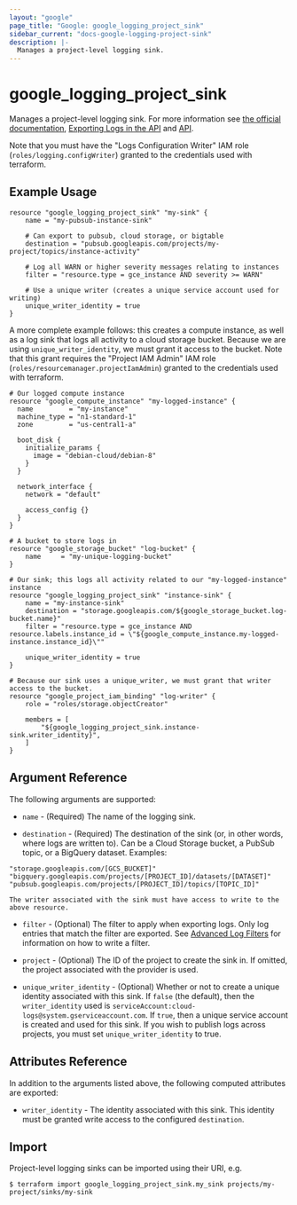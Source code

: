 ```yaml
---
layout: "google"
page_title: "Google: google_logging_project_sink"
sidebar_current: "docs-google-logging-project-sink"
description: |-
  Manages a project-level logging sink.
---
```


# google\_logging\_project\_sink

Manages a project-level logging sink. For more information see
[the official documentation](https://cloud.google.com/logging/docs/),
[Exporting Logs in the API](https://cloud.google.com/logging/docs/api/tasks/exporting-logs)
and
[API](https://cloud.google.com/logging/docs/reference/v2/rest/).

Note that you must have the "Logs Configuration Writer" IAM role (`roles/logging.configWriter`)
granted to the credentials used with terraform.

## Example Usage

```hcl
resource "google_logging_project_sink" "my-sink" {
    name = "my-pubsub-instance-sink"

    # Can export to pubsub, cloud storage, or bigtable
    destination = "pubsub.googleapis.com/projects/my-project/topics/instance-activity"

    # Log all WARN or higher severity messages relating to instances
    filter = "resource.type = gce_instance AND severity >= WARN"

    # Use a unique writer (creates a unique service account used for writing)
    unique_writer_identity = true
}
```

A more complete example follows: this creates a compute instance, as well as a log sink that logs all activity to a
cloud storage bucket. Because we are using `unique_writer_identity`, we must grant it access to the bucket. Note that
this grant requires the "Project IAM Admin" IAM role (`roles/resourcemanager.projectIamAdmin`) granted to the credentials
used with terraform.

```hcl
# Our logged compute instance
resource "google_compute_instance" "my-logged-instance" {
  name         = "my-instance"
  machine_type = "n1-standard-1"
  zone         = "us-central1-a"

  boot_disk {
    initialize_params {
      image = "debian-cloud/debian-8"
    }
  }

  network_interface {
    network = "default"

    access_config {}
  }
}

# A bucket to store logs in
resource "google_storage_bucket" "log-bucket" {
    name     = "my-unique-logging-bucket"
}

# Our sink; this logs all activity related to our "my-logged-instance" instance
resource "google_logging_project_sink" "instance-sink" {
    name = "my-instance-sink"
    destination = "storage.googleapis.com/${google_storage_bucket.log-bucket.name}"
    filter = "resource.type = gce_instance AND resource.labels.instance_id = \"${google_compute_instance.my-logged-instance.instance_id}\""

    unique_writer_identity = true
}

# Because our sink uses a unique_writer, we must grant that writer access to the bucket.
resource "google_project_iam_binding" "log-writer" {
    role = "roles/storage.objectCreator"

    members = [
        "${google_logging_project_sink.instance-sink.writer_identity}",
    ]
}

```

## Argument Reference

The following arguments are supported:

* `name` - (Required) The name of the logging sink.

* `destination` - (Required) The destination of the sink (or, in other words, where logs are written to). Can be a
    Cloud Storage bucket, a PubSub topic, or a BigQuery dataset. Examples:
```
"storage.googleapis.com/[GCS_BUCKET]"
"bigquery.googleapis.com/projects/[PROJECT_ID]/datasets/[DATASET]"
"pubsub.googleapis.com/projects/[PROJECT_ID]/topics/[TOPIC_ID]"
```
    The writer associated with the sink must have access to write to the above resource.

* `filter` - (Optional) The filter to apply when exporting logs. Only log entries that match the filter are exported.
    See [Advanced Log Filters](https://cloud.google.com/logging/docs/view/advanced_filters) for information on how to
    write a filter.

* `project` - (Optional) The ID of the project to create the sink in. If omitted, the project associated with the provider is
    used.

* `unique_writer_identity` - (Optional) Whether or not to create a unique identity associated with this sink. If `false`
    (the default), then the `writer_identity` used is `serviceAccount:cloud-logs@system.gserviceaccount.com`. If `true`,
    then a unique service account is created and used for this sink. If you wish to publish logs across projects, you
    must set `unique_writer_identity` to true.

## Attributes Reference

In addition to the arguments listed above, the following computed attributes are
exported:

* `writer_identity` - The identity associated with this sink. This identity must be granted write access to the
    configured `destination`.

## Import

Project-level logging sinks can be imported using their URI, e.g.

```
$ terraform import google_logging_project_sink.my_sink projects/my-project/sinks/my-sink
```
